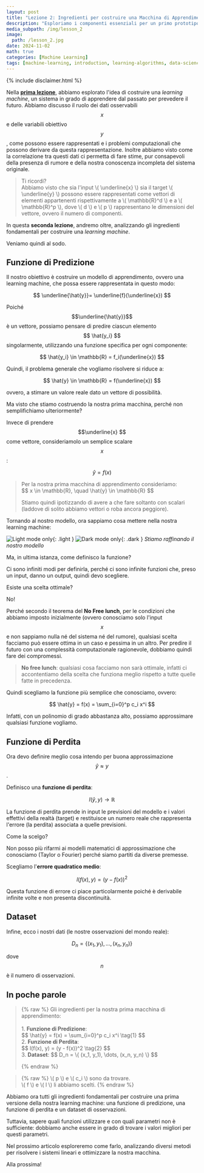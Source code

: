 ```yaml
---
layout: post
title: "Lezione 2: Ingredienti per costruire una Macchina di Apprendimento"
description: "Esploriamo i componenti essenziali per un primo prototipo di macchina di apprendimento"
media_subpath: /img/lesson_2
image:
  path: /lesson_2.jpg
date: 2024-11-02
math: true
categories: [Machine Learning]
tags: [machine-learning, introduction, learning-algorithms, data-science, ai-basics, model-training, ml-theory]     # TAG names should always be lowercase
---
```

{% include disclaimer.html %}

Nella **[prima lezione](../lezione_1)**, abbiamo esplorato l'idea di costruire una *learning machine*, un sistema in grado di apprendere dal passato per prevedere il futuro. Abbiamo discusso il ruolo dei dati osservabili $$ x $$ e delle variabili obiettivo $$ y $$, come possono essere rappresentati e i problemi computazionali che possono derivare da questa rappresentazione. Inoltre abbiamo visto come la correlazione tra questi dati ci permetta di fare stime, pur consapevoli della presenza di rumore e della nostra conoscenza incompleta del sistema originale.

<blockquote class="prompt-tip">
Ti ricordi? <br>Abbiamo visto che sia l'input \( \underline{x} \) sia il target \( \underline{y} \) possono essere rappresentati come vettori di elementi appartenenti rispettivamente a \( \mathbb{R}^d \) e a \( \mathbb{R}^p \), dove \( d \) e \( p \)  rappresentano le dimensioni del vettore, ovvero il numero di componenti. </blockquote>

In questa **seconda lezione**, andremo oltre, analizzando gli ingredienti fondamentali per costruire una *learning machine*.

Veniamo quindi al sodo.


<h2 id="predictor"><span class="me-2">Funzione di Predizione</span><a href="#predictor" class="anchor text-muted"></a></h2>

Il nostro obiettivo è costruire un modello di apprendimento, ovvero una learning machine, che possa essere rappresentata in questo modo:

$$
 \underline{\hat{y}}= \underline{f}(\underline{x})
$$

Poiché $$\underline{\hat{y}}$$ è un vettore, possiamo pensare di predire ciascun elemento $$ \hat{y_i} $$ singolarmente, utilizzando una funzione specifica per ogni componente:

$$
 \hat{y_i} \in \mathbb{R} = f_i(\underline{x})
$$

Quindi, il problema generale che vogliamo risolvere si riduce a:

$$
 \hat{y} \in \mathbb{R} = f(\underline{x})
$$

ovvero, a stimare un valore reale dato un vettore di possibilità.

Ma visto che stiamo costruendo la nostra prima macchina, perché non semplifichiamo ulteriormente?

Invece di prendere $$\underline{x} $$ come vettore, consideriamolo un semplice scalare $$x$$:

$$
 \hat{y} = f({x})
$$

<blockquote class="prompt-info"> Per la nostra prima macchina di apprendimento consideriamo: <br>
$$ x \in \mathbb{R}, \quad \hat{y} \in \mathbb{R} $$


Stiamo quindi ipotizzando di avere a che fare soltanto con scalari (laddove  di solito abbiamo vettori o roba ancora peggiore). </blockquote>

Tornando al nostro modello, ora sappiamo cosa mettere nella nostra learning machine:

![Light mode only](/learningmachine.png){: .light }
![Dark mode only](/learningmachinedark.png){: .dark }
_Stiamo raffinando il nostro modello_

Ma, in ultima istanza, come definisco la funzione?

Ci sono infiniti modi per definirla, perché ci sono infinite funzioni che, preso un input, danno un output, quindi devo scegliere.

Esiste una scelta ottimale?

No!

Perché secondo il teorema del **No Free lunch**, per le condizioni che abbiamo imposto inizialmente (ovvero conosciamo solo l'input $$ x $$ e non sappiamo nulla né del sistema né del rumore), qualsiasi scelta facciamo può essere ottima in un caso e pessima in un altro. Per predire il futuro con una complessità computazionale ragionevole, dobbiamo quindi fare dei compromessi.

<blockquote class="prompt-danger">
<strong>No free lunch</strong>: qualsiasi cosa facciamo non sarà ottimale, infatti ci accontentiamo della scelta che funziona meglio rispetto a tutte quelle fatte in precedenza.
</blockquote>

Quindi scegliamo la funzione più semplice che conosciamo, ovvero:

$$
\hat{y} = f(x) = \sum_{i=0}^p c_i x^i 
$$


Infatti, con un polinomio di grado abbastanza alto, possiamo approssimare qualsiasi funzione vogliamo.


<h2 id="loss-function"><span class="me-2">Funzione di Perdita</span><a href="#loss-function" class="anchor text-muted"></a></h2>

 Ora devo definire meglio cosa intendo per buona approssimazione $$ \hat{y} \approx y $$.
 
 Definisco una **funzione di perdita**:
 
 $$ l(\hat{y}, y) \rightarrow \mathbb{R} $$

La funzione di perdita prende in input le previsioni del modello e i valori effettivi della realtà (target) e restituisce un numero reale che rappresenta l'errore (la perdita) associata a quelle previsioni.

Come la scelgo?

Non posso più rifarmi ai modelli matematici di approssimazione che conosciamo (Taylor o Fourier) perché siamo partiti da diverse premesse.

Scegliamo l'**errore quadratico medio**:

$$ l(f(x), y) = (y - f(x))^2 $$

Questa funzione di errore ci piace particolarmente poiché è derivabile infinite volte e non presenta discontinuità.

<h2 id="dataset"><span class="me-2">Dataset</span><a href="#dataset" class="anchor text-muted"></a></h2>


Infine, ecco i nostri dati (le nostre osservazioni del mondo reale):

$$ D_n = \{ (x_1, y_1), \ldots, (x_n, y_n) \} $$

dove $$ n $$ è il numero di osservazioni.

<h2 id="nutshell"><span class="me-2">In poche parole</span><a href="#nutshell" class="anchor text-muted"></a></h2>

<blockquote class="prompt-tip">
{% raw %}
Gli ingredienti per la nostra prima macchina di apprendimento:<br><br>
1. <strong>Funzione di Predizione</strong>: <div id="eq-polynomial"> 
$$
\hat{y} = f(x) = \sum_{i=0}^p c_i x^i \tag{1}
$$
</div>
2. <strong>Funzione di Perdita</strong>: <div id="eq-loss">
$$
l(f(x), y) = (y - f(x))^2 \tag{2}
$$
</div>
3. <strong>Dataset</strong>: $$ D_n = \{ (x_1, y_1), \dots, (x_n, y_n) \} $$

{% endraw %}
</blockquote>

<blockquote class="prompt-warning">
{% raw %}
\( p \) e \( c_i \) sono da trovare.<br> \( f \) e \( l \) li abbiamo scelti.
{% endraw %}
</blockquote>

Abbiamo ora tutti gli ingredienti fondamentali per costruire una prima versione della nostra learning machine: una funzione di predizione, una funzione di perdita e un dataset di osservazioni.

Tuttavia, sapere quali funzioni utilizzare e con quali parametri non è sufficiente: dobbiamo anche essere in grado di trovare i valori migliori per questi parametri.

Nel prossimo articolo esploreremo come farlo, analizzando diversi metodi per risolvere i sistemi lineari e ottimizzare la nostra macchina.

Alla prossima!
